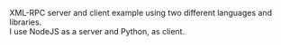 XML-RPC server and client example using two different languages and libraries.<br>
I use NodeJS as a server and Python, as client.